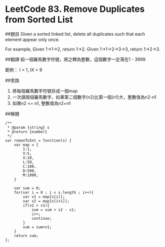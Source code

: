 # LeetCode 83. Remove Duplicates from Sorted List

##題目
Given a sorted linked list, delete all duplicates such that each element appear only once.

For example,
Given 1->1->2, return 1->2.
Given 1->1->2->3->3, return 1->2->3.

##翻譯
給一個羅馬數字符號，將之轉為整數，這個數字一定落在1 - 3999

範例：
I = 1, IX = 9

##思路

1. 將每個羅馬數字符號存成一個map 
2. 一次讀兩個羅馬數字，如果第二個數字(n2)比第一個(n1)大，整數值為n2-n1
3. 如果n2 <= n1, 整數值為n2+n1

##解題
```
/**
 * @param {string} s
 * @return {number}
 */
var romanToInt = function(s) {
    var map = {
        I:1,
        V:5,
        X:10,
        L:50,
        C:100,
        D:500,
        M:1000,
    }
    
    var sum = 0;    
    for(var i = 0 ; i < s.length ; i++){
        var v1 = map[s[i]];
        var v2 = map[s[i+1]];
        if(v2 > v1){
            sum = sum + v2 - v1;
            i++;
            continue;
        }   
        sum = sum+v1;
    }
    return sum;
};

```